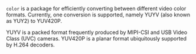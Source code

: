 `color` is a package for efficiently converting between different video color
formats. Currently, one conversion is supported, namely YUYV (also known as
YUY2) to YUV420P.

YUYV is a packed format frequently produced by MIPI-CSI and USB Video Class
(UVC) cameras. YUV420P is a planar format ubiquitously supported by H.264
decoders.
